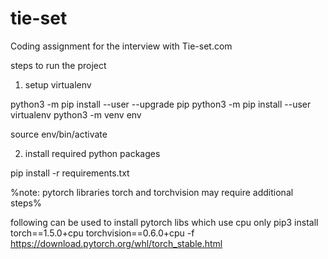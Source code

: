 # tie-set
Coding assignment for the interview with Tie-set.com


steps to run the project

1. setup virtualenv

python3 -m pip install --user --upgrade pip
python3 -m pip install --user virtualenv
python3 -m venv env

source env/bin/activate

2. install required python packages

pip install -r requirements.txt

%note: pytorch libraries torch and torchvision may require additional steps%

following can be used to install pytorch libs which use cpu only
pip3 install torch==1.5.0+cpu torchvision==0.6.0+cpu -f https://download.pytorch.org/whl/torch_stable.html


